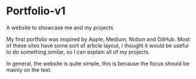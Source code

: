 # Portfolio-v1
A website to showcase me and my projects

My first portfolio was inspired by Apple, Medium, Notion and GitHub. Most of these sites have some sort of article layout, I thought it would be useful to do something similar, so I can explain all of my projects.

In general, the website is quite simple, this is because the focus should be mainly on the text.
